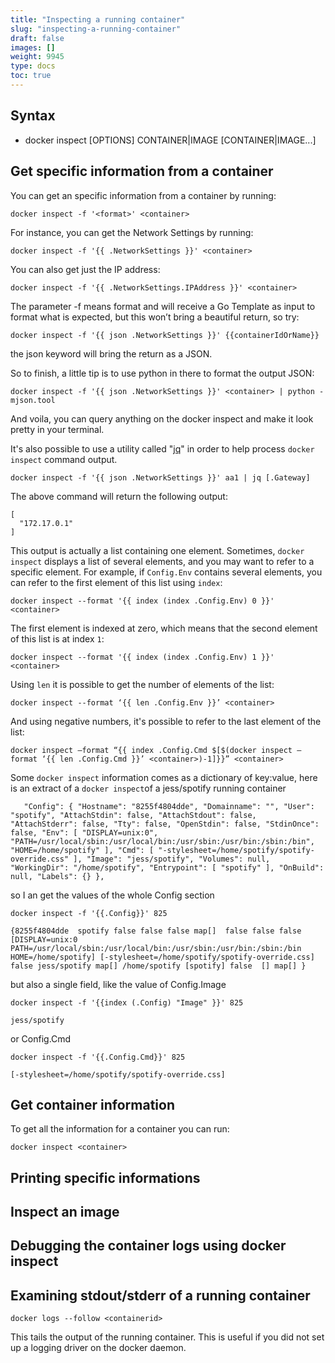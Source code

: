 ```yaml
---
title: "Inspecting a running container"
slug: "inspecting-a-running-container"
draft: false
images: []
weight: 9945
type: docs
toc: true
---
```


## Syntax
- docker inspect [OPTIONS] CONTAINER|IMAGE [CONTAINER|IMAGE...]

## Get specific information from a container
You can get an specific information from a container by running: 

    docker inspect -f '<format>' <container>

For instance, you can get the Network Settings by running:

    docker inspect -f '{{ .NetworkSettings }}' <container>

You can also get just the IP address:

    docker inspect -f '{{ .NetworkSettings.IPAddress }}' <container>

The parameter -f means format and will receive a Go Template as input to format what is expected, but this won’t bring a beautiful return, so try:   

    docker inspect -f '{{ json .NetworkSettings }}' {{containerIdOrName}}

the json keyword will bring the return as a JSON. 

So to finish, a little tip is to use python in there to format the output JSON: 

    docker inspect -f '{{ json .NetworkSettings }}' <container> | python -mjson.tool

And voila, you can query anything on the docker inspect and make it look pretty in your terminal.

It's also possible to use a utility called "[jq](http://stedolan.github.io/jq/)" in order to help process `docker inspect` command output.

    docker inspect -f '{{ json .NetworkSettings }}' aa1 | jq [.Gateway]

The above command will return the following output:

    [
      "172.17.0.1"
    ]

This output is actually a list containing one element. Sometimes, `docker inspect` displays a list of several elements, and you may want to refer to a specific element. For example, if `Config.Env` contains several elements, you can refer to the first element of this list using `index`:

    docker inspect --format '{{ index (index .Config.Env) 0 }}' <container>

The first element is indexed at zero, which means that the second element of this list is at index `1`:

    docker inspect --format '{{ index (index .Config.Env) 1 }}' <container>

Using `len` it is possible to get the number of elements of the list:

    docker inspect --format ‘{{ len .Config.Env }}’ <container>

And using negative numbers, it's possible to refer to the last element of the list:

    docker inspect –format “{{ index .Config.Cmd $[$(docker inspect –format ‘{{ len .Config.Cmd }}’ <container>)-1]}}” <container>

Some `docker inspect` information comes as a dictionary of key:value, here is an extract of a 
`docker inspect`of a jess/spotify running container

`    "Config": {
            "Hostname": "8255f4804dde",
            "Domainname": "",
            "User": "spotify",
            "AttachStdin": false,
            "AttachStdout": false,
            "AttachStderr": false,
            "Tty": false,
            "OpenStdin": false,
            "StdinOnce": false,
            "Env": [
                "DISPLAY=unix:0",
                "PATH=/usr/local/sbin:/usr/local/bin:/usr/sbin:/usr/bin:/sbin:/bin",
                "HOME=/home/spotify"
            ],
            "Cmd": [
                "-stylesheet=/home/spotify/spotify-override.css"
            ],
            "Image": "jess/spotify",
            "Volumes": null,
            "WorkingDir": "/home/spotify",
            "Entrypoint": [
                "spotify"
            ],
            "OnBuild": null,
            "Labels": {}
        },
`

so I an get the values of the whole Config section

`docker inspect -f '{{.Config}}' 825`

`{8255f4804dde  spotify false false false map[]  false false false [DISPLAY=unix:0 PATH=/usr/local/sbin:/usr/local/bin:/usr/sbin:/usr/bin:/sbin:/bin HOME=/home/spotify] [-stylesheet=/home/spotify/spotify-override.css] false jess/spotify map[] /home/spotify [spotify] false  [] map[] }`


but also a single field, like the value of Config.Image

`docker inspect -f '{{index (.Config) "Image" }}' 825`

`jess/spotify`

or Config.Cmd

`docker inspect -f '{{.Config.Cmd}}' 825`

`[-stylesheet=/home/spotify/spotify-override.css]`







## Get container information
To get all the information for a container you can run: 

    docker inspect <container>



## Printing specific informations


## Inspect an image


## Debugging the container logs using docker inspect


## Examining stdout/stderr of a running container
    docker logs --follow <containerid>

This tails the output of the running container. This is useful if you did not set up a logging driver on the docker daemon.

